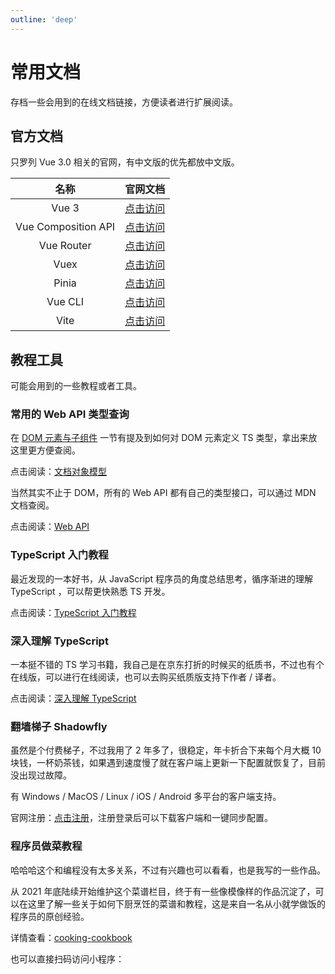 ```yaml
---
outline: 'deep'
---
```


# 常用文档

存档一些会用到的在线文档链接，方便读者进行扩展阅读。

## 官方文档

只罗列 Vue 3.0 相关的官网，有中文版的优先都放中文版。

|        名称         |                                官网文档                                |
| :-----------------: | :--------------------------------------------------------------------: |
|        Vue 3        |                    [点击访问](https://cn.vuejs.org)                    |
| Vue Composition API | [点击访问](https://cn.vuejs.org/guide/extras/composition-api-faq.html) |
|     Vue Router      |                [点击访问](https://router.vuejs.org/zh/)                |
|        Vuex         |                 [点击访问](https://vuex.vuejs.org/zh/)                 |
|        Pinia        |                  [点击访问](https://pinia.vuejs.org/)                  |
|       Vue CLI       |                 [点击访问](https://cli.vuejs.org/zh/)                  |
|        Vite         |                   [点击访问](https://cn.vitejs.dev/)                   |

## 教程工具

可能会用到的一些教程或者工具。

### 常用的 Web API 类型查询

在 [DOM 元素与子组件](component.md#dom-元素与子组件) 一节有提及到如何对 DOM 元素定义 TS 类型，拿出来放这里更方便查阅。

点击阅读：[文档对象模型](https://developer.mozilla.org/zh-CN/docs/Web/API/Document_Object_Model)

当然其实不止于 DOM，所有的 Web API 都有自己的类型接口，可以通过 MDN 文档查阅。

点击阅读：[Web API](https://developer.mozilla.org/zh-CN/docs/Web/API)

### TypeScript 入门教程

最近发现的一本好书，从 JavaScript 程序员的角度总结思考，循序渐进的理解 TypeScript ，可以帮更快熟悉 TS 开发。

点击阅读：[TypeScript 入门教程](http://ts.xcatliu.com/)

### 深入理解 TypeScript

一本挺不错的 TS 学习书籍，我自己是在京东打折的时候买的纸质书，不过也有个在线版，可以进行在线阅读，也可以去购买纸质版支持下作者 / 译者。

点击阅读：[深入理解 TypeScript](https://jkchao.github.io/typescript-book-chinese/)

### 翻墙梯子 Shadowfly

虽然是个付费梯子，不过我用了 2 年多了，很稳定，年卡折合下来每个月大概 10 块钱，一杯奶茶钱，如果遇到速度慢了就在客户端上更新一下配置就恢复了，目前没出现过故障。

有 Windows / MacOS / Linux / iOS / Android 多平台的客户端支持。

官网注册：[点击注册](https://shadowflys.us/#/register?code=wGJvZMP9)，注册登录后可以下载客户端和一键同步配置。

### 程序员做菜教程

哈哈哈这个和编程没有太多关系，不过有兴趣也可以看看，也是我写的一些作品。

从 2021 年底陆续开始维护这个菜谱栏目，终于有一些像模像样的作品沉淀了，可以在这里了解一些关于如何下厨烹饪的菜谱和教程，这是来自一名从小就学做饭的程序员的原创经验。

详情查看：[cooking-cookbook](https://github.com/chengpeiquan/cooking-cookbook)

也可以直接扫码访问小程序：

<ClientOnly>
  <ImgWrap
    src="/assets/img/cookbook-miniprogram.jpg"
    alt="请打开微信扫描二维码"
  />
</ClientOnly>

<!-- 谷歌广告 -->
<ClientOnly>
  <GoogleAdsense />
</ClientOnly>
<!-- 谷歌广告 -->
